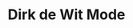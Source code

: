 ---
address: Hoofdstraat 224
title: Dirk de Wit Mode
city: Bovenkarspel
zip: 1611 AN
country: Netherlands
lat: 52.698635
lng: 5.249379
phone: 0228 511227
email: tom@dirkdewitmode.nl
url: 
---